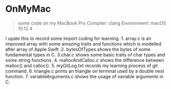 # OnMyMac
> some code on my MacBook Pro
> Compiler: clang
> Environment: macOS 10.12.4

I upate this to record some import coding for learning.
	1. array.c is an improved array with some amazing traits and functions which is modelled after array of Apple Swift.
	2. bytesOfTypes.shows the bytes of some fundamental types in C.
	3.char.c shows some basic traits of char types and some string functions.
	4. mallocAndCalloc.c shows the difference between malloc() and calloc().
	5. myGitLog.txt records my learning process of git command.
	6. triangle.c prints an triangle on terminal used by a double nest function.
	7. variableArguments.c shows the usage of variable arguments in C.